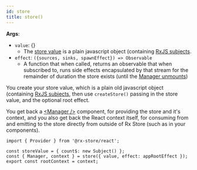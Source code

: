 ```yaml
---
id: store
title: store()
---
```


**Args**:

- `value`: {}
  - The [store value](../../core/basic-concepts/store-value.md) is a plain javascript object (containing [RxJS subjects](https://rxjs-dev.firebaseapp.com/guide/subject).
- `effect`: `({sources, sinks, spawnEffect}) => Observable`
  - A function that when called, returns an observable that when subscribed to, runs side effects encapsulated by that stream for the remainder of duration the store exists (until the [Manager unmounts](./manager))

You create your store value, which is a plain old javascript object (containing [RxJS subjects](https://rxjs-dev.firebaseapp.com/guide/subject), then use `createStore()` passing in the store value, and the optional root effect.

You get back a [&lt;Manager /&gt;](./manager.md) component, for providing the store and it's context, and you also get back the React context itself, for consuming from and emitting to the store directly from outside of Rx Store (such as in your components).

```tsx
import { Provider } from '@rx-store/react';

const storeValue = { count$: new Subject() };
const { Manager, context } = store({ value, effect: appRootEffect });
export const rootContext = context;
```

